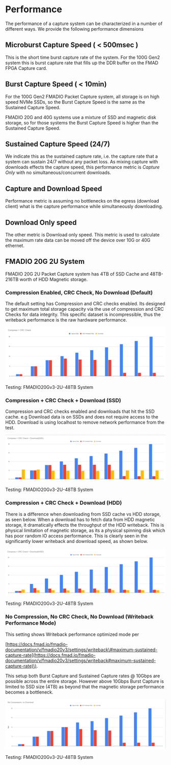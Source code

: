 # Performance

The performance of a capture system can be characterized in a number of different ways. We provide the following performance dimensions

## Microburst Capture Speed \( &lt; 500msec \)

This is the short time burst capture rate of the system. For the 100G Gen2 system this is burst capture rate that fills up the DDR buffer on the FMAD FPGA Capture card.

## Burst Capture Speed \( &lt; 10min\)

For the 100G Gen2 FMADIO Packet Capture system, all storage is on high speed NVMe SSDs, so the Burst Capture Speed is the same as the Sustained Capture Speed.

FMADIO 20G and 40G systems use a mixture of SSD and magnetic disk storage, so for those systems the Burst Capture Speed is higher than the Sustained Capture Speed.

## Sustained Capture Speed \(24/7\)

We indicate this as the sustained capture rate, i.e. the capture rate that a system can sustain 24/7 without any packet loss. As mixing capture with downloads effects the capture speed, this performance metric is _Capture Only_ with no simultaneous/concurrent downloads.

## Capture and Download Speed

Performance metric is assuming no bottlenecks on the egress \(download client\) what is the capture performance while simultaneously downloading.

## Download Only speed

The other metric is Download only speed. This metric is used to calculate the maximum rate data can be moved off the device over 10G or 40G ethernet.

## FMADIO 20G 2U System

FMADIO 20G 2U Packet Capture system has 4TB of SSD Cache and 48TB-216TB worth of HDD Magnetic storage.

### Compression Enabled, CRC Check, No Download \(Default\)

The default setting has Compression and CRC checks enabled. Its designed to get maximum total storage capacity via the use of compression and CRC Checks for data integrity. This specific dataset is incompressible, thus the writeback performance is the raw hardware performance.

![FMADIO20G 2U Default Performance](.gitbook/assets/image%20%2869%29.png)

Testing: FMADIO20Gv3-2U-48TB System

### Compression + CRC Check + Download \(SSD\)

Compression and CRC checks enabled and downloads that hit the SSD cache. e.g Download data is on SSDs and does not require access to the HDD. Download is using localhost to remove network performance from the test.

![FMADIO20G 2U Default Performance Capture + Download\(SSD\)](.gitbook/assets/image%20%2854%29.png)

Testing: FMADIO20Gv3-2U-48TB System

### Compression + CRC Check + Download \(HDD\)

There is a difference when downloading from SSD cache vs HDD storage, as seen below. When a download has to fetch data from HDD magnetic storage, it dramatically effects the throughput of the HDD writeback. This is physical limitation of magnetic storage, as its a physical spinning disk which has poor random IO access performance. This is clearly seen in the significantly lower writeback and download speed, as shown below.

![FMADIO20G 2U Default Performance Capture + Download\(HDD\)](.gitbook/assets/image%20%2850%29.png)

Testing: FMADIO20Gv3-2U-48TB System

### No Compression, No CRC Check, No Download \(Writeback Performance Mode\)

This setting shows Writeback performance optimized mode per

[https://docs.fmad.io/fmadio-documentation/v/fmadio20v3/settings/writeback\#maximum-sustained-capture-rate](https://docs.fmad.io/fmadio-documentation/v/fmadio20v3/settings/writeback#maximum-sustained-capture-rate)\).

This setup both Burst Capture and Sustained Capture rates @ 10Gbps are possible across the entire storage. However above 10Gbps Burst Capture is limited to SSD size \(4TB\) as beyond that the magnetic storage performance becomes a bottleneck.

![FMADIO20G 2U Writeback Performance Mode](.gitbook/assets/image%20%2845%29.png)

Testing: FMADIO20Gv3-2U-48TB System

